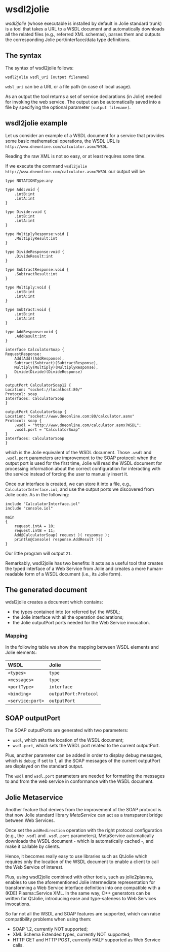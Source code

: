 # wsdl2jolie

_wsdl2jolie_ \(whose executable is installed by default in Jolie standard trunk\) is a tool that takes a URL to a WSDL document and automatically downloads all the related files \(e.g., referred XML schemas\), parses them and outputs the corresponding Jolie port/interface/data type definitions.

## The syntax

The syntax of wsdl2jolie follows:

```jolie
wsdl2jolie wsdl_uri [output filename]
```

`wdsl_uri` can be a URL or a file path \(in case of local usage\).

As an output the tool returns a set of service declarations \(in Jolie\) needed for invoking the web service. The output can be automatically saved into a file by specifying the optional parameter `[output filename]`.

## wsdl2jolie example

Let us consider an example of a WSDL document for a service that provides some basic mathematical operations, the WSDL URL is `http://www.dneonline.com/calculator.asmx?WSDL`.

Reading the raw XML is not so easy, or at least requires some time.

If we execute the command `wsdl2jolie http://www.dneonline.com/calculator.asmx?WSDL` our output will be

```jolie
type NOTATIONType:any

type Add:void {
    .intB:int
    .intA:int
}

type Divide:void {
    .intB:int
    .intA:int
}

type MultiplyResponse:void {
    .MultiplyResult:int
}

type DivideResponse:void {
    .DivideResult:int
}

type SubtractResponse:void {
    .SubtractResult:int
}

type Multiply:void {
    .intB:int
    .intA:int
}

type Subtract:void {
    .intB:int
    .intA:int
}

type AddResponse:void {
    .AddResult:int
}

interface CalculatorSoap {
RequestResponse:
    Add(Add)(AddResponse),
    Subtract(Subtract)(SubtractResponse),
    Multiply(Multiply)(MultiplyResponse),
    Divide(Divide)(DivideResponse)
}

outputPort CalculatorSoap12 {
Location: "socket://localhost:80/"
Protocol: soap
Interfaces: CalculatorSoap
}

outputPort CalculatorSoap {
Location: "socket://www.dneonline.com:80/calculator.asmx"
Protocol: soap {
    .wsdl = "http://www.dneonline.com/calculator.asmx?WSDL";
    .wsdl.port = "CalculatorSoap"
}
Interfaces: CalculatorSoap
}
```

which is the Jolie equivalent of the WSDL document. Those `.wsdl` and `.wsdl.port` parameters are improvement to the SOAP protocol: when the output port is used for the first time, Jolie will read the WSDL document for processing information about the correct configuration for interacting with the service instead of forcing the user to manually insert it.

Once our interface is created, we can store it into a file, e.g., `CalculatorInterface.iol`, and use the output ports we discovered from Jolie code. As in the following:

```jolie
include "CalculatorInterface.iol"
include "console.iol"

main
{
    request.intA = 10;
    request.intB = 11;
    Add@CalculatorSoap( request )( response );
    println@Console( response.AddResult )()
}
```

Our little program will output `21`.

Remarkably, wsdl2jolie has two benefits: it acts as a useful tool that creates the typed interface of a Web Service from Jolie and creates a more human-readable form of a WSDL document \(i.e., its Jolie form\).

## The generated document

wdsl2jolie creates a document which contains:

* the types contained into \(or referred by\) the WSDL;
* the Jolie interface with all the operation declarations;
* the Jolie outputPort ports needed for the Web Service invocation.

### Mapping

In the following table we show the mapping between WSDL elements and Jolie elements:

| WSDL | Jolie |
| :--- | :--- |
| `<types>` | `type` |
| `<messages>` | `type` |
| `<portType>` | `interface` |
| `<binding>` | `outputPort:Protocol` |
| `<service:port>` | `outputPort` |

## SOAP outputPort

The SOAP outputPorts are generated with two parameters:

* `wsdl`, which sets the location of the WSDL document;
* `wsdl.port`, which sets the WSDL port related to the current outputPort.

Plus, another parameter can be added in order to display debug messages, which is `debug`; if set to 1, all the SOAP messages of the current outputPort are displayed on the standard output.

The `wsdl` and `wsdl.port` parameters are needed for formatting the messages to and from the web service in conformance with the WSDL document.

## Jolie Metaservice

Another feature that derives from the improvement of the SOAP protocol is that now Jolie standard library _MetaService_ can act as a transparent bridge between Web Services.

Once set the `addRedirection` operation with the right protocol configuration \(e.g., the `.wsdl` and `.wsdl.port` parameters\), MetaService automatically downloads the WSDL document - which is automatically cached -, and make it callable by clients.

Hence, it becomes really easy to use libraries such as QtJolie which requires only the location of the WSDL document to enable a client to call the Web Service of interest.

Plus, using wsdl2jolie combined with other tools, such as jolie2plasma, enables to use the aforementioned Jolie intermediate representation for transforming a Web Service interface definition into one compatible with a \(KDE\) Plasma::Service XML. In the same way, C++ generators can be written for QtJolie, introducing ease and type-safeness to Web Services invocations.

So far not all the WSDL and SOAP features are supported, which can raise compatibility problems when using them:

* SOAP 1.2, currently NOT supported;
* XML Schema Extended types, currently NOT supported;
* HTTP GET and HTTP POST, currently HALF supported as Web Service calls.


